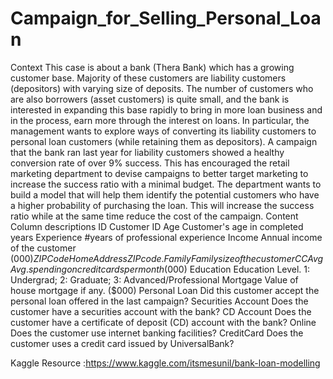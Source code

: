# Campaign_for_Selling_Personal_Loan
Context 
This case is about a bank (Thera Bank) which has a growing customer base. Majority of these customers are liability customers (depositors) with varying size of deposits. 
The number of customers who are also borrowers (asset customers) is quite small, and the bank is interested in expanding this base rapidly to bring in more loan business and in the process, earn more through the interest on loans. In particular, the management wants to explore ways of converting its liability customers to personal loan customers (while retaining them as depositors). A campaign that the bank ran last year for liability customers showed a healthy conversion rate of over 9% success. This has encouraged the retail marketing department to devise campaigns to better target marketing to increase the success ratio with a minimal budget.  The department wants to build a model that will help them identify the potential customers who have a higher probability of purchasing the loan. This will increase the success ratio while at the same time reduce the cost of the campaign.  Content Column descriptions ID Customer ID Age Customer's age in completed years Experience #years of professional experience Income Annual income of the customer ($000) ZIPCode Home Address ZIP code. Family Family size of the customer CCAvg Avg. spending on credit cards per month ($000) Education Education Level. 1: Undergrad; 2: Graduate; 3: Advanced/Professional Mortgage Value of house mortgage if any. ($000) 
Personal Loan Did this customer accept the personal loan offered in the last campaign? Securities Account Does the customer have a securities account with the bank? CD Account Does the customer have a certificate of deposit (CD) account with the bank? Online Does the customer use internet banking facilities? CreditCard Does the customer uses a credit card issued by UniversalBank?

Kaggle Resource :https://www.kaggle.com/itsmesunil/bank-loan-modelling
